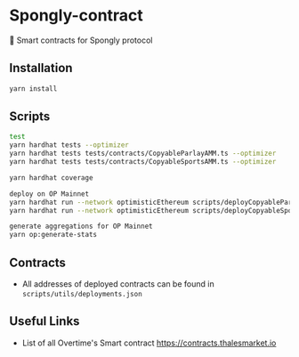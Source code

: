 # Spongly-contract

🪸 Smart contracts for Spongly protocol

## Installation

```bash
yarn install
```

## Scripts

```bash
test
yarn hardhat tests --optimizer
yarn hardhat tests tests/contracts/CopyableParlayAMM.ts --optimizer
yarn hardhat tests tests/contracts/CopyableSportsAMM.ts --optimizer

yarn hardhat coverage

deploy on OP Mainnet
yarn hardhat run --network optimisticEthereum scripts/deployCopyableParlayAMM/deploy_upgradable_copyableParlayAMM.ts
yarn hardhat run --network optimisticEthereum scripts/deployCopyableSportsAMM/deploy_upgradeable_copyableSportsAMM.ts

generate aggregations for OP Mainnet
yarn op:generate-stats
```

## Contracts

- All addresses of deployed contracts can be found in `scripts/utils/deployments.json`


## Useful Links

-   List of all Overtime's Smart contract https://contracts.thalesmarket.io
